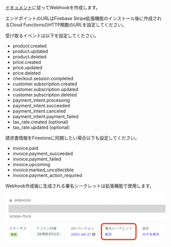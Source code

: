 [ドキュメント](https://github.com/stripe/stripe-firebase-extensions/blob/master/firestore-stripe-payments/POSTINSTALL.md#configure-stripe-webhooks)に従ってWebhookを作成します。

エンドポイントのURLはFirebase Stripe拡張機能のインストール後に作成されるCloud FunctionsのHTTP関数のURLを設定してください。

受け取るイベントは以下を設定してください。

- product.created
- product.updated
- product.deleted
- price.created
- price.updated
- price.deleted
- checkout.session.completed
- customer.subscription.created
- customer.subscription.updated
- customer.subscription.deleted
- payment_intent.processing
- payment_intent.succeeded
- payment_intent.canceled
- payment_intent.payment_failed
- tax_rate.created (optional)
- tax_rate.updated (optional)

請求書情報をFirestoreに同期したい場合以下も設定してください。

- invoice.paid
- invoice.payment_succeeded
- invoice.payment_failed
- invoice.upcoming
- invoice.marked_uncollectible
- invoice.payment_action_required

Webhook作成後に生成される署名シークレットは拡張機能で使用します。

![](/docs/images/2022-01-22-14-42-02.png)
